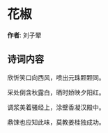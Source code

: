 # 花椒

**作者**: 刘子翚

## 诗词内容

欣忻笑口向西风，喷出元珠颗颗同。

采处倒含秋露白，晒时娇映夕阳红。

调浆美着骚经上，涂壁香凝汉殿中。

鼎𫗧也应知此味，莫教姜桂独成功。

